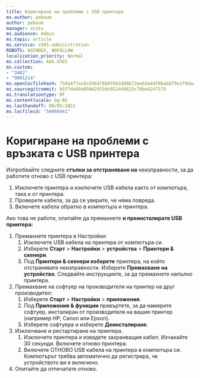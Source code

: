 ```yaml
---
title: Коригиране на проблеми с USB принтера
ms.author: pebaum
author: pebaum
manager: scotv
ms.audience: Admin
ms.topic: article
ms.service: o365-administration
ROBOTS: NOINDEX, NOFOLLOW
localization_priority: Normal
ms.collection: Adm_O365
ms.custom:
- "3482"
- "9001214"
ms.openlocfilehash: 750a4f7ac0cd36476b0f682dd8b72ee6da4df0ba6879e1f9dad32dbcea15053e
ms.sourcegitcommit: b5f7da89a650d2915dc652449623c78be6247175
ms.translationtype: MT
ms.contentlocale: bg-BG
ms.lasthandoff: 08/05/2021
ms.locfileid: "54068441"
---
```

# <a name="fix-usb-printer-connection-issues"></a>Коригиране на проблеми с връзката с USB принтера

Изпробвайте следните **стъпки за отстраняване на** неизправности, за да работите отново с USB принтера:

1. Изключете принтера и изключете USB кабела както от компютъра, така и от принтера.
2. Проверете кабела, за да се уверите, че няма повреда.
3. Включете кабела обратно в компютъра и принтера.

Ако това не работи, опитайте да премахнете **и преинсталирате USB принтера:**

1. Премахнете принтера в Настройки:
    1. Изключете USB кабела на принтера от компютъра си.
    2. Изберете **Старт**  >  **Настройки**  >  **устройства**  >  **Принтери & скенери**.
    3. Под **Принтери & скенери изберете** принтера, на който отстранявате неизправности. Изберете **Премахване на устройство**. Следвайте инструкциите, за да премахнете напълно принтера.
2. Премахване на софтуер на производителя на принтер на друг производител:
    1. Изберете **Старт**  >  **Настройки**  >  **приложения**.
    2. Под **Приложения & функции** превъртете, за да намерите софтуер, инсталиран от производителя на вашия принтер (например HP, Canon или Epson).
    3. Изберете софтуера и изберете **Деинсталиране**.
3. Изключване и рестартиране на принтера.<br>
    1. Изключете принтера и извадете захранващия кабел. Изчакайте 30 секунди. Включете отново принтера.
    2. Включете ОТНОВО USB кабела на принтера в компютъра си. Компютърът трябва автоматично да регистрира, че устройството ви е включено.
4. Опитайте да отпечатате отново.